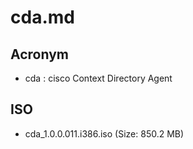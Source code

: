 # cda.md

## Acronym
* cda : cisco Context Directory Agent

## ISO
* cda_1.0.0.011.i386.iso (Size: 850.2 MB)
